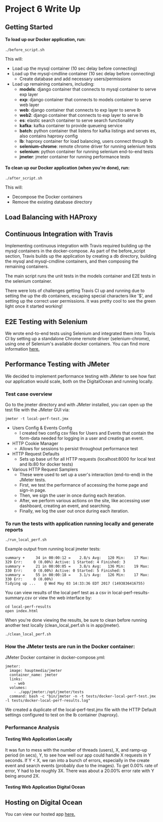 # Project 6 Write Up
## Getting Started

#### To load up our Docker application, run:
```
./before_script.sh
```
This will:

* Load up the mysql container (10 sec delay before connecting)
* Load up the mysql-cmdline container (10 sec delay before connecting)
  - Create database and add necessary users/permissions
* Load up remaining containers, including:
  - __models__: django container that connects to mysql container to serve exp layer
  - __exp__: django container that connects to models container to serve web layer
  - __web__: django container that connects to exp layer to serve lb
  - __web2__: django container that connects to exp layer to serve lb
  - __es__: elastic search container to serve search functionality
  - __kafka__: kafka container to provide queueing service
  - __batch__: python container that listens for kafka listings and serves es, also contains haproxy config
  - __lb__: haproxy container for load balancing, users connect through lb
  - __selenium-chrome__: remote chrome driver for running selenium tests
  - __selenium__: python container for running selenium end-to-end tests
  - __jmeter__: jmeter container for running performance tests

#### To clean up our Docker application (when you're done), run:
 ```
 ./after_script.sh
 ```
This will:
* Decompose the Docker containers
* Remove the existing database directory

## Load Balancing with HAProxy
## Continuous Integration with Travis
Implementing continuous integration with Travis required building up the mysql containers in the docker-compose. As part of the before_script section, Travis builds up the application by creating a db directory, building the mysql and mysql-cmdline containers, and then composing the remaining containers. 

The main script runs the unit tests in the models container and E2E tests in the selenium container. 

There were lots of challenges getting Travis CI up and running due to setting the up the db containers, escaping special characters like '$', and setting up the correct user permissions. It was pretty cool to see the green light once it started working!

## E2E Testing with Selenium
We wrote end-to-end tests using Selenium and integrated them into Travis CI by setting up a standalone Chrome remote driver (selenium-chrome), using one of Selenium's available docker containers. You can find more information [here.](https://github.com/SeleniumHQ/docker-selenium)
## Performance Testing with JMeter
We decided to implement performance testing with JMeter to see how fast our application would scale, both on the DigitalOcean and running locally. 
### Test case overview
Go to the jmeter directory and with JMeter installed, you can open up the test file with the JMeter GUI via:
```
jmeter -t local-perf-test.jmx
```
* Users Config & Events Config
  - I created two config csv files for Users and Events that contain the form-data needed for logging in a user and creating an event.
* HTTP Cookie Manager
  - Allows for sessions to persist throughout performance test
* HTTP Request Defaults
  - Sets up base url for all HTTP requests (localhost:8000 for local test and lb:80 for docker tests)
* Various HTTP Request Samplers
  - These were used to set up a user's interaction (end-to-end) in the JMeter tests. 
  - First, we test the performance of accessing the home page and sign-in page.
  - Then, we sign the user in once during each iteration.
  - After, we perform various actions on the site, like accessing user dashboard, creating an event, and searching.
  - Finally, we log the user out once during each iteration.

### To run the tests with application running locally and generate reports
```
./run_local_perf.sh
```
Example output from running local jmeter tests:
```
summary +     34 in 00:00:12 =    2.8/s Avg:   120 Min:    17 Max:   329 Err:     0 (0.00%) Active: 1 Started: 4 Finished: 3
summary +     21 in 00:00:05 =    3.8/s Avg:   136 Min:    19 Max:   330 Err:     0 (0.00%) Active: 0 Started: 5 Finished: 5
summary =     55 in 00:00:18 =    3.1/s Avg:   126 Min:    17 Max:   330 Err:     0 (0.00%)
Tidying up ...    @ Wed May 03 14:33:36 EDT 2017 (1493836416755)
```
You can view results of the local perf test as a csv in local-perf-results-summary.csv or view the web interface by:
```
cd local-perf-results
open index.html
```
When you're done viewing the results, be sure to clean before running another test locally (clean_local_perf.sh is in app/jmeter).
```
./clean_local_perf.sh
```
### How the JMeter tests are run in the Docker container:

JMeter Docker container in docker-compose.yml:
```
jmeter:
  image: hauptmedia/jmeter
  container_name: jmeter
  links:
    - web
  volumes:
    - ./app/jmeter:/opt/jmeter/tests
  command: bash -c "bin/jmeter -n -t tests/docker-local-perf-test.jmx -l tests/docker-local-perf-results.log"
```
We created a duplicate of the local-perf-test.jmx file with the HTTP Default settings configured to test on the lb container (haproxy).

### Performance Analysis
#### Testing Web Application Locally
It was fun to mess with the number of threads (users), X, and ramp-up period (in secs), Y, to see how well our app could handle X requests in Y seconds. If Y < X, we ran into a bunch of errors, especially in the create event and search events (probably due to the images). To get 0.00% rate of error, Y had to be roughly 3X. There was about a 20.00% error rate with Y being around 2X.
#### Testing Web Application Digital Ocean

## Hosting on Digital Ocean
You can view our hosted app [here.](http://107.170.79.157:8000/)
